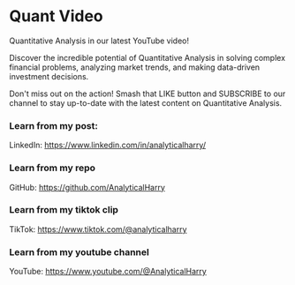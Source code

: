 # Quant Video

Quantitative Analysis in our latest YouTube video!

Discover the incredible potential of Quantitative Analysis in solving complex financial problems, analyzing market trends, and making data-driven investment decisions. 

Don't miss out on the action! Smash that LIKE button and SUBSCRIBE to our channel to stay up-to-date with the latest content on Quantitative Analysis. 

### Learn from my post: 

LinkedIn: https://www.linkedin.com/in/analyticalharry/

### Learn from my repo

GitHub: https://github.com/AnalyticalHarry

### Learn from my tiktok clip

TikTok: https://www.tiktok.com/@analyticalharry

### Learn from my youtube channel 

YouTube: https://www.youtube.com/@AnalyticalHarry
